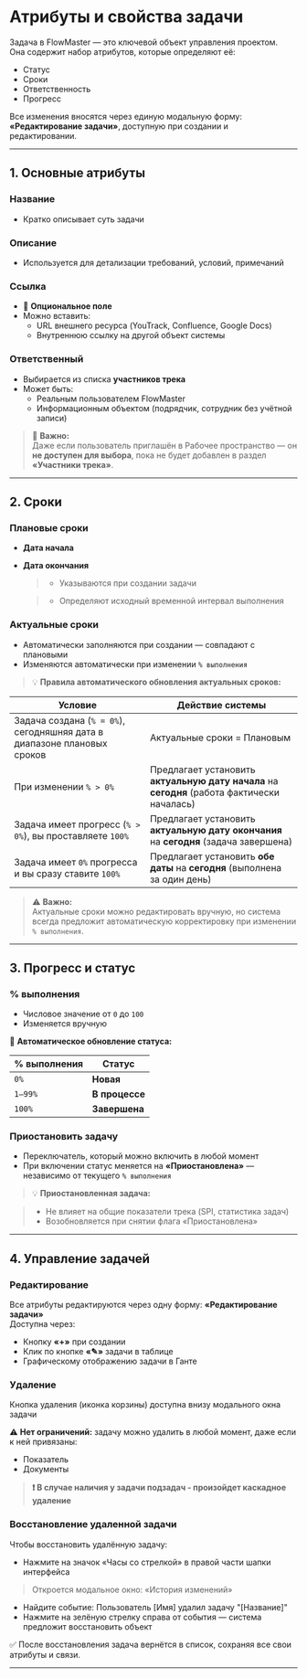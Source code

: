 # Атрибуты и свойства задачи

Задача в FlowMaster — это ключевой объект управления проектом.  
Она содержит набор атрибутов, которые определяют её:

- Статус
- Сроки
- Ответственность
- Прогресс

Все изменения вносятся через единую модальную форму: **«Редактирование задачи»**, доступную при создании и редактировании.

---

## 1. Основные атрибуты

### Название
- Кратко описывает суть задачи  

### Описание
- Используется для детализации требований, условий, примечаний

### Ссылка
- 🔗 **Опциональное поле**
- Можно вставить:
     - URL внешнего ресурса (YouTrack, Confluence, Google Docs)
     - Внутреннюю ссылку на другой объект системы

### Ответственный
- Выбирается из списка **участников трека**
- Может быть:
    - Реальным пользователем FlowMaster
    - Информационным объектом (подрядчик, сотрудник без учётной записи)

> 🎯 **Важно:**  
> Даже если пользователь приглашён в Рабочее пространство — он **не доступен для выбора**, пока не будет добавлен в раздел **«Участники трека»**.

---

## 2. Сроки

### Плановые сроки
- **Дата начала**
- **Дата окончания**

    >- Указываются при создании задачи

    >- Определяют исходный временной интервал выполнения

### Актуальные сроки
- Автоматически заполняются при создании — совпадают с плановыми
- Изменяются автоматически при изменении `% выполнения`

> 💡 **Правила автоматического обновления актуальных сроков:**

| Условие | Действие системы |
|--------|------------------|
| Задача создана (`% = 0%`), сегодняшняя дата в диапазоне плановых сроков | Актуальные сроки = Плановым |
| При изменении `% > 0%` | Предлагает установить **актуальную дату начала** на **сегодня** (работа фактически началась) |
| Задача имеет прогресс (`% > 0%`), вы проставляете `100%` | Предлагает установить **актуальную дату окончания** на **сегодня** (задача завершена) |
| Задача имеет `0%` прогресса и вы сразу ставите `100%` | Предлагает установить **обе даты** на **сегодня** (выполнена за один день) |

> ⚠️ **Важно:**  
> Актуальные сроки можно редактировать вручную, но система всегда предложит автоматическую корректировку при изменении `% выполнения`.

---

## 3. Прогресс и статус

### % выполнения
- Числовое значение от `0` до `100`
- Изменяется вручную

🔁 **Автоматическое обновление статуса:**

| % выполнения | Статус |
|-------------|-------|
| `0%` | **Новая** |
| `1–99%` | **В процессе** |
| `100%` | **Завершена** |

### Приостановить задачу
- Переключатель, который можно включить в любой момент
- При включении статус меняется на **«Приостановлена»** — независимо от текущего `% выполнения`

> 💡 **Приостановленная задача:**

> - Не влияет на общие показатели трека (SPI, статистика задач)
> - Возобновляется при снятии флага «Приостановлена»

---

## 4. Управление задачей

### Редактирование
Все атрибуты редактируются через одну форму: **«Редактирование задачи»**  
Доступна через:

- Кнопку **«+»** при создании
- Клик по кнопке **«✎»** задачи в таблице
- Графическому отображению задачи в Ганте 

### Удаление
Кнопка удаления (иконка корзины) доступна внизу модального окна задачи

⚠️ **Нет ограничений:** задачу можно удалить в любой момент, даже если к ней привязаны:

  - Показатель
  - Документы

> **❗ В случае наличия у задачи подзадач - произойдет каскадное удаление**

### Восстановление удаленной задачи

Чтобы восстановить удалённую задачу:

- Нажмите на значок «Часы со стрелкой» в правой части шапки интерфейса
> Откроется модальное окно: «История изменений»
- Найдите событие: Пользователь [Имя] удалил задачу "[Название]"
- Нажмите на зелёную стрелку справа от события — система предложит восстановить объект

✅ После восстановления задача вернётся в список, сохраняя все свои атрибуты и связи. 

---